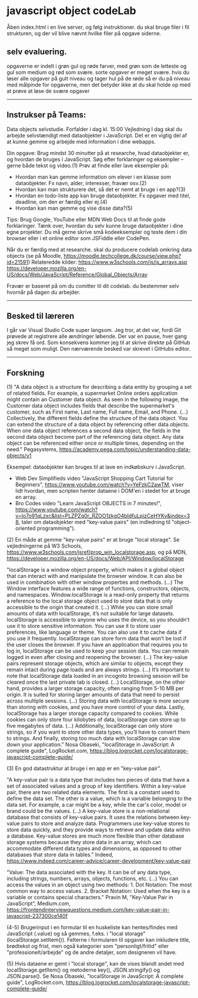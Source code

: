# javascript object codeLab
Åben index.html i en live server, og følg instruktioner. du skal bruge filer i fil strukturen, og der vil blive nævnt hvilke filer på opgave siderne.

## selv evaluering.
opgaverne er indelt i grøn gul og røde farver, med grøn som de letteste og gul som medium og rød som svære. sorte opgaver er meget svære. hvis du løser alle opgaver på gult niveau og tager hul på de røde så er du på niveau med målpinde for opgaverne, men det betyder ikke at du skal holde op med at prøve at løse de svære opgaver

-----------------------------------------------------
Instrukser på Teams:
-----------------------------------------------------
Data objects selvstudie.
Forfalder i dag kl. 15:00
Vejledning
I dag skal du arbejde selvstændigt med dataobjekter i JavaScript. Det er en vigtig del af at kunne gemme og arbejde med information i dine webapps.

Din opgave:
Brug mindst 30 minutter på at researche, hvad dataobjekter er, og hvordan de bruges i JavaScript.
Søg efter forklaringer og eksempler – gerne både tekst og video.(1) 
Prøv at finde eller lave eksempler på:
- Hvordan man kan gemme information om elever i en klasse som dataobjekter. Fx navn, alder, interesser, fravær osv.(2)
- Hvordan kan man strukturere det, så det er nemt at bruge i en app?(3)
- Hvordan en todo-liste app kan bruge dataobjekter. Fx opgaver med titel, deadline, om den er færdig eller ej.(4)
- Hvordan kan man gemme og vise disse data?(5)

Tips:
Brug Google, YouTube eller MDN Web Docs til at finde gode forklaringer.
Tænk over, hvordan du selv kunne bruge dataobjekter i dine egne projekter.
Du må gerne skrive små kodeeksempler og teste dem i din browser eller i et online editor som JSFiddle eller CodePen.

Når du er færdig med at researche. skal du producere codelab omkring data objects (se på Moodle, https://moodle.techcollege.dk/course/view.php?id=21591) 
Relateredde kilder:
https://www.w3schools.com/js/js_arrays.asp
https://developer.mozilla.org/en-US/docs/Web/JavaScript/Reference/Global_Objects/Array

Fravær er baseret på om du comitter til dit codelab. du bestemmer selv hvornår på dagen du arbejder.

-----------------------------------------------------
Besked til læreren
-----------------------------------------------------
I går var Visual Studio Code super langsom. Jeg tror, at det var, fordi Git prøvede at registrere alle ændringer løbende. Der var en pause, hver gang jeg skrev få ord. Som konsekvens kommer jeg til at skrive direkte på GitHub så meget som muligt. Den nærværende besked var skrevet i GitHubs editor.

-----------------------------------------------------
Forskning
-----------------------------------------------------
(1) "A data object is a structure for describing a data entity by grouping a set of related fields. For example, a supermarket Online orders application might contain an Customer data object. As seen in the following image, the Customer data object includes fields that describe the supermarket's customer, such as First name, Last name, Full name, Email, and Phone. (...) Collectively, the different fields define the structure of the data object.
You can extend the structure of a data object by referencing other data objects. When one data object references a second data object, the fields in the second data object become part of the referencing data object. Any data object can be referenced either once or multiple times, depending on the need." Pegasystems, https://academy.pega.com/topic/understanding-data-objects/v1

Eksempel: dataobjekter kan bruges til at lave en indkøbskurv i JavaScript. 
* Web Dev Simplifieds video "JavaScript Shopping Cart Tutorial for Beginners", https://www.youtube.com/watch?v=YeFzkC2awTM, viser lidt hvordan, men scripten henter dataene i DOM'en i stedet for at bruge en array.
* Bro Codes video "Learn JavaScript OBJECTS in 7 minutes!", https://www.youtube.com/watch?v=lo7o91qLzxc&list=PLZPZq0r_RZOO1zkgO4bIdfuLpizCeHYKv&index=38, taler om dataobjekter med "key-value pairs" (en indledning til "object-oriented programming"). 

(2) En måde at gemme "key-value pairs" er at bruge "local storage". Se vejledningerne på W3 Schools, https://www.w3schools.com/jsref/prop_win_localstorage.asp, og på MDN, https://developer.mozilla.org/en-US/docs/Web/API/Window/localStorage

"localStorage is a window object property, which makes it a global object that can interact with and manipulate the browser window. It can also be used in combination with other window properties and methods. (...) The Window interface features a wide range of functions, constructors, objects, and namespaces. Window.localStorage is a read-only property that returns a reference to the local storage object used to store data that is only accessible to the origin that created it. (...) While you can store small amounts of data with localStorage, it’s not suitable for large datasets. localStorage is accessible to anyone who uses the device, so you shouldn’t use it to store sensitive information. You can use it to store user preferences, like language or theme. You can also use it to cache data if you use it frequently. localStorage can store form data that won’t be lost if the user closes the browser.
If you have an application that requires you to log in, localStorage can be used to keep your session data. You can remain logged in even after closing and reopening the browser. (...)
The key-value pairs represent storage objects, which are similar to objects, except they remain intact during page loads and are always strings. (...)
It’s important to note that localStorage data loaded in an incognito browsing session will be cleared once the last private tab is closed. (...)
LocalStorage, on the other hand, provides a larger storage capacity, often ranging from 5-10 MB per origin. It is suited for storing larger amounts of data that need to persist across multiple sessions. (...)
Storing data with localStorage is more secure than storing with cookies, and you have more control of your data. Lastly, localStorage has a larger storage capacity compared to cookies. While cookies can only store four kilobytes of data, localStorage can store up to five megabytes of data. (...) Additionally, localStorage can only store strings, so if you want to store other data types, you’ll have to convert them to strings. And finally, storing too much data with localStorage can slow down your application." Nosa Obaseki, "localStorage in JavaScript: A complete guide", LogRocket.com, https://blog.logrocket.com/localstorage-javascript-complete-guide/

(3) En god datastruktur at bruge i en app er en "key-value pair".

"A key-value pair is a data type that includes two pieces of data that have a set of associated values and a group of key identifiers. Within a key-value pair, there are two related data elements. The first is a constant used to define the data set. The other is a value, which is a variable belonging to the data set. For example, a car might be a key, while the car's color, model or brand could be the values. (...)
A key-value store is a non-relational database that consists of key-value pairs. It uses the relations between key-value pairs to store and analyze data. Programmers use key-value stores to store data quickly, and they provide ways to retrieve and update data within a database. Key-value stores are much more flexible than other database storage systems because they store data in an array, which can accommodate different data types and dimensions, as opposed to other databases that store data in tables." Indeed, https://www.indeed.com/career-advice/career-development/key-value-pair

"Value: The data associated with the key. It can be of any data type, including strings, numbers, arrays, objects, functions, etc. (...) You can access the values in an object using two methods: 1. Dot Notation: The most common way to access values. 2. Bracket Notation: Used when the key is a variable or contains special characters." Pravin M, "Key-Value Pair in JavaScript", Medium.com, https://frontendinterviewquestions.medium.com/key-value-pair-in-javascript-237300ce140f

(4-5) Brugerinput i en formular til en huskeliste kan hentes/findes med JavaScript (.value) og så gemmes, f.eks. i "local storage" (localStorage.setItem()). Felterne i formularen til opgaver kan inkludere title, brødtekst og frist, men også kategorier som "personligt/fritid" eller "professionelt/arbejde" og de andre detaljer, som designeren vil have. 

(5) Hvis dataene er gemt i "local storage", kan de vises blandt andet med localStorage.getItem() og metoderne key(), JSON.stringify() og JSON.parse(). Se Nosa Obaseki, "localStorage in JavaScript: A complete guide", LogRocket.com, https://blog.logrocket.com/localstorage-javascript-complete-guide/
